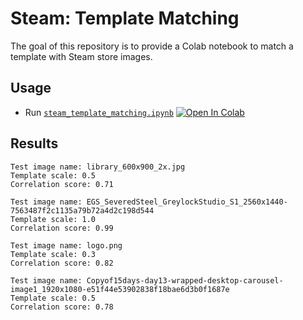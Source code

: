 # Steam: Template Matching

The goal of this repository is to provide a Colab notebook to match a template with Steam store images.

## Usage

-   Run [`steam_template_matching.ipynb`][colab-notebook-template-matching]
[![Open In Colab][colab-badge]][colab-notebook-template-matching]

## Results

```
Test image name: library_600x900_2x.jpg
Template scale: 0.5
Correlation score: 0.71
```

```
Test image name: EGS_SeveredSteel_GreylockStudio_S1_2560x1440-7563487f2c1135a79b72a4d2c198d544
Template scale: 1.0
Correlation score: 0.99
```

```
Test image name: logo.png
Template scale: 0.3
Correlation score: 0.82
```

```
Test image name: Copyof15days-day13-wrapped-desktop-carousel-image1_1920x1080-e51f44e53902838f18bae6d3b0f1687e
Template scale: 0.5
Correlation score: 0.78
```

[colab-notebook-template-matching]: <https://colab.research.google.com/github/woctezuma/steam-template-matching/blob/main/steam_template_matching.ipynb>
[colab-badge]: <https://colab.research.google.com/assets/colab-badge.svg>
